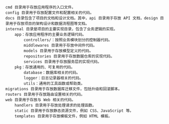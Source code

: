 
    cmd 目录用于存放应用程序的入口文件。
    config 目录用于存放配置文件和配置相关的代码。
    docs 目录包含了项目的文档和设计文档。其中，api 目录用于存放 API 文档，design 目录用于存放项目的架构设计和数据流程图等文档。
    internal 目录是项目的主要实现目录，包含了业务逻辑的实现。
        app：存放应用程序的主要业务逻辑代码。
            controllers/：按照业务模块划分的控制器代码。
            middlewares 目录用于存放中间件代码。
            models 目录用于存放模型定义的代码。
            repositories 目录用于存放数据仓库的实现代码。
            services 目录用于存放服务层的实现代码。
        pkg：存放通用的、可复用的代码。
            database：数据库相关的代码。
            logger：日志记录器相关的代码。
            utils：通用的工具函数或帮助类。
    migrations 目录用于存放数据库迁移文件，包括升级和回滚脚本。
    routers 目录用于存放路由设置相关的代码。
    web 目录用于存放与 Web 相关的代码。
        handlers 目录用于存放处理请求的处理函数。
        static 目录用于存放静态资源文件，例如 CSS、JavaScript 等。
        templates 目录用于存放模板文件，例如 HTML 模板。

